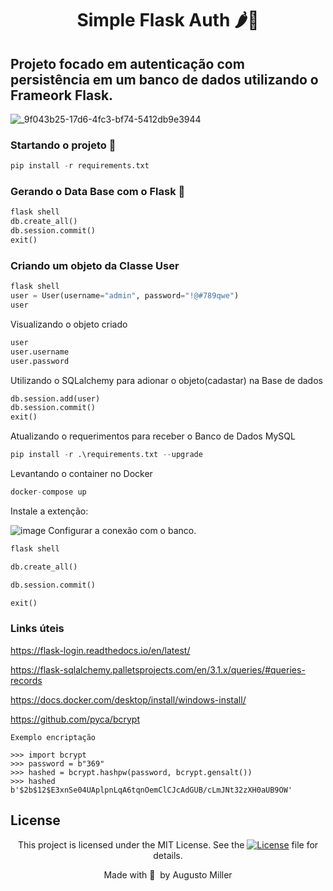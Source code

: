 <div align="center">
 <h1>Simple Flask Auth 🌶️🔐 </h1>
</div>

## Projeto focado em autenticação com persistência em um banco de dados utilizando o Frameork Flask.


![_9f043b25-17d6-4fc3-bf74-5412db9e3944](https://github.com/augustomiller/lab_flask/assets/990877/52320f53-f134-426d-be65-410700a22aeb)

### Startando o projeto 🚀

```python
pip install -r requirements.txt
```

### Gerando o Data Base com o Flask 📅

```python
flask shell
db.create_all()
db.session.commit()
exit()
```

### Criando um objeto da Classe User

```python
flask shell
user = User(username="admin", password="!@#789qwe")
user
```
Visualizando o objeto criado
```python
user
user.username
user.password
```
Utilizando o SQLalchemy para adionar o objeto(cadastar) na Base de dados
```python
db.session.add(user)
db.session.commit()
exit()
```
Atualizando o requerimentos para receber o Banco de Dados MySQL
```python
pip install -r .\requirements.txt --upgrade
```
Levantando o container no Docker
```python
docker-compose up
```
Instale a extenção:

![image](https://github.com/rocketseat-education/sample-flask-auth/assets/990877/87ec053b-1955-45de-b20d-73a25f2548f9)
Configurar a conexão com o banco.

```python
flask shell
```
```python
db.create_all()
```
```python
db.session.commit()
```
```python
exit()
```
### Links úteis

https://flask-login.readthedocs.io/en/latest/

https://flask-sqlalchemy.palletsprojects.com/en/3.1.x/queries/#queries-records

https://docs.docker.com/desktop/install/windows-install/

https://github.com/pyca/bcrypt
```
Exemplo encriptação

>>> import bcrypt
>>> password = b"369"
>>> hashed = bcrypt.hashpw(password, bcrypt.gensalt())
>>> hashed
b'$2b$12$E3xnSe04UAplpnLqA6tqnOemClCJcAdGUB/cLmJNt32zXH0aUB9OW'
```


## License

<div align="center">
  
<p>This project is licensed under the MIT License. See the
  <a href="https://mit-license.org/">
    <img src="https://img.shields.io/static/v1?label=license&message=MIT&color=5965E0&labelColor=121214" alt="License"></a> file for details.</p>
<p>Made with&nbsp;💙 &nbsp;by Augusto Miller</p>
  
<div>
